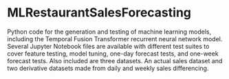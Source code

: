 # MLRestaurantSalesForecasting
Python code for the generation and testing of machine learning models, including the Temporal Fusion Transformer recurrent neural network model. Several Jupyter Notebook files are available with different test suites to cover feature testing, model tuning, one-day forecast tests, and one-week forecast tests. Also included are three datasets. An actual sales dataset and two derivative datasets made from daily and weekly sales differencing.
